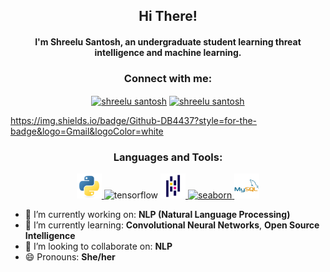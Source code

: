 <h2 align="center">Hi There!</h2>

<h4 align="center">I'm Shreelu Santosh, an undergraduate student learning threat intelligence and machine learning.</h4>

<h3 align="center">Connect with me:</h3>
<p align="center">
<a href="https://linkedin.com/in/shreelu-santosh-953783225" target="blank"><img align="center" src="https://img.shields.io/badge/Linkedin-0e76a8?style=for-the-badge&logo=Linkedin&logoColor=white" alt="shreelu santosh" /></a>
<a href="https://linkedin.com/in/shreelu santosh" target="blank"><img align="center" src="https://img.shields.io/badge/Gmail-DB4437?style=for-the-badge&logo=Gmail&logoColor=white" alt="shreelu santosh" /></a>
</p>

https://img.shields.io/badge/Github-DB4437?style=for-the-badge&logo=Gmail&logoColor=white

<h3 align="center">Languages and Tools:</h3>
<p align="center"> <a href="https://www.python.org" target="_blank" rel="noreferrer"> <img src="https://raw.githubusercontent.com/devicons/devicon/master/icons/python/python-original.svg" alt="python" width="40" height="40"/> </a> <img src="https://www.vectorlogo.zone/logos/tensorflow/tensorflow-icon.svg" alt="tensorflow" width="40" height="40"/> </a> <a href="https://pandas.pydata.org/" target="_blank" rel="noreferrer"> <img src="https://raw.githubusercontent.com/devicons/devicon/2ae2a900d2f041da66e950e4d48052658d850630/icons/pandas/pandas-original.svg" alt="pandas" width="40" height="40"/> </a>  <a href="https://seaborn.pydata.org/" target="_blank" rel="noreferrer"> <img src="https://seaborn.pydata.org/_images/logo-mark-lightbg.svg" alt="seaborn" width="40" height="40"/> </a> <a href="https://www.tensorflow.org" target="_blank" rel="noreferrer">  <a href="https://www.mysql.com/" target="_blank" rel="noreferrer"> <img src="https://raw.githubusercontent.com/devicons/devicon/master/icons/mysql/mysql-original-wordmark.svg" alt="mysql" width="40" height="40"/> </a> </p>


- 🔭 I’m currently working on: **NLP (Natural Language Processing)**
- 🌱 I’m currently learning: **Convolutional Neural Networks**, **Open Source Intelligence**
- 👯 I’m looking to collaborate on: **NLP**
- 😄 Pronouns: **She/her**
